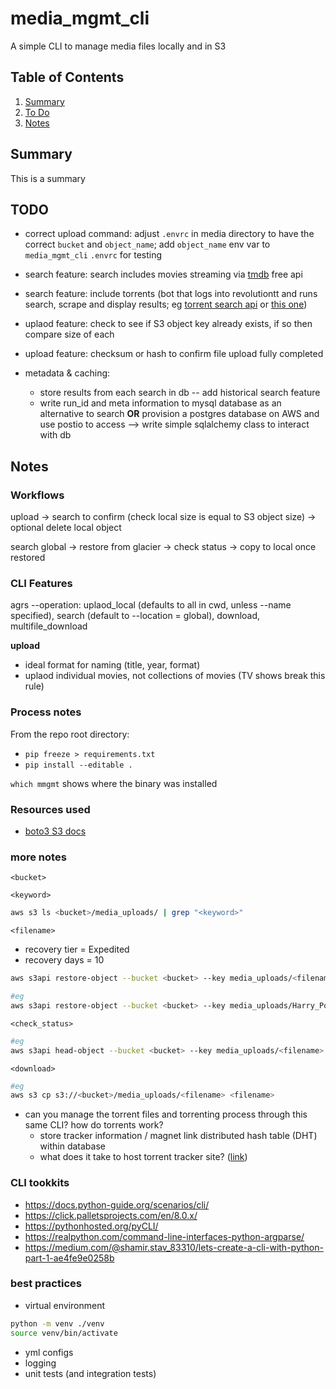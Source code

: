 # media_mgmt_cli
A simple CLI to manage media files locally and in S3

## Table of Contents
1. [Summary](README.md#summary)
2. [To Do](README.md#todo)
3. [Notes](README.md#notes)

## Summary
This is a summary

## TODO
- correct upload command: adjust `.envrc` in media directory to have the correct `bucket` and `object_name`; add `object_name` env var to `media_mgmt_cli` `.envrc` for testing
- search feature: search includes movies streaming via [tmdb](https://developers.themoviedb.org/3/search/search-movies) free api
- search feature: include torrents (bot that logs into revolutiontt and runs search, scrape and display results; eg [torrent search api](https://github.com/JimmyLaurent/torrent-search-api) or [this one](https://www.npmjs.com/package/torrent-search-api))
- uplaod feature: check to see if S3 object key already exists, if so then compare size of each
- upload feature: checksum or hash to confirm file upload fully completed

- metadata & caching: 
	- store results from each search in db -- add historical search feature
	- write run_id and meta information to mysql database as an alternative to search **OR** provision a postgres database on AWS and use postio to access --> write simple sqlalchemy class to interact with db

## Notes
### Workflows
upload
	-> search to confirm (check local size is equal to S3 object size) 
	-> optional delete local object

search global 
	-> restore from glacier 
	-> check status 
	-> copy to local once restored

### CLI Features
agrs --operation: 
	uplaod_local (defaults to all in cwd, unless --name specified), 
	search (default to --location = global), 
	download, 
	multifile_download

**upload**
- ideal format for naming (title, year, format)
- uplaod individual movies, not collections of movies (TV shows break this rule)

### Process notes
From the repo root directory:
- `pip freeze > requirements.txt`
- `pip install --editable .`

`which mmgmt` shows where the binary was installed

### Resources used
- [boto3 S3 docs](https://boto3.amazonaws.com/v1/documentation/api/latest/reference/services/s3.html#s3)

### more notes
`<bucket>`

`<keyword>`
```bash
aws s3 ls <bucket>/media_uploads/ | grep "<keyword>"
```

`<filename>`
- recovery tier = Expedited
- recovery days = 10
```bash
aws s3api restore-object --bucket <bucket> --key media_uploads/<filename> --restore-request '{"Days":10,"GlacierJobParameters":{"Tier":"Expedited"}}'

#eg
aws s3api restore-object --bucket <bucket> --key media_uploads/Harry_Potter.zip --restore-request '{"Days":10,"GlacierJobParameters":{"Tier":"Expedited"}}'
```

`<check_status>`
```bash
#eg
aws s3api head-object --bucket <bucket> --key media_uploads/<filename>
```

`<download>`
```bash
#eg
aws s3 cp s3://<bucket>/media_uploads/<filename> <filename>
```

- can you manage the torrent files and torrenting process through this same CLI? how do torrents work?
	- store tracker information / magnet link distributed hash table (DHT) within database
	- what does it take to host torrent tracker site? ([link](https://www.google.com/url?sa=t&rct=j&q=&esrc=s&source=web&cd=&ved=2ahUKEwiB9-eF5vLyAhVKITQIHYFIDJgQFnoECBgQAQ&url=http%3A%2F%2Ftroydm.github.io%2Fblog%2F2013%2F04%2F24%2Fhosting-your-own-remote-private-torrent-tracker&usg=AOvVaw23jlIHbjorXcJycyFY1Uql))

### CLI tookkits
- https://docs.python-guide.org/scenarios/cli/
- https://click.palletsprojects.com/en/8.0.x/
- https://pythonhosted.org/pyCLI/
- https://realpython.com/command-line-interfaces-python-argparse/
- https://medium.com/@shamir.stav_83310/lets-create-a-cli-with-python-part-1-ae4fe9e0258b

### best practices
- virtual environment
```bash
python -m venv ./venv
source venv/bin/activate
```
- yml configs
- logging
- unit tests (and integration tests)
